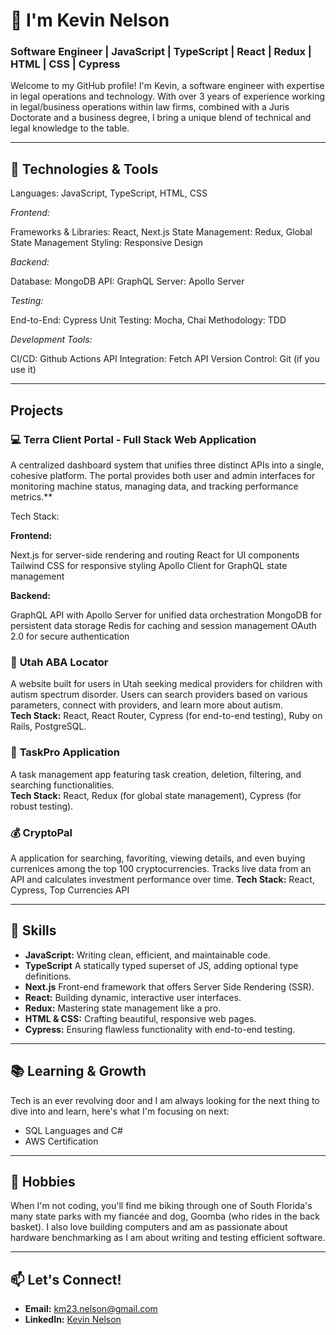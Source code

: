 # 👋 I'm Kevin Nelson
### Software Engineer | JavaScript | TypeScript | React | Redux | HTML | CSS | Cypress

Welcome to my GitHub profile! I'm Kevin, a software engineer with expertise in legal operations and technology. With over 3 years of experience working in legal/business operations within law firms, combined with a Juris Doctorate and a business degree, I bring a unique blend of technical and legal knowledge to the table.

---

## 🚀 **Technologies & Tools**

Languages: JavaScript, TypeScript, HTML, CSS

*Frontend:*

Frameworks & Libraries: React, Next.js
State Management: Redux, Global State Management
Styling: Responsive Design

*Backend:*

Database: MongoDB
API: GraphQL
Server: Apollo Server


*Testing:*

End-to-End: Cypress
Unit Testing: Mocha, Chai
Methodology: TDD


*Development Tools:*

CI/CD: Github Actions
API Integration: Fetch API
Version Control: Git (if you use it)

---

##  **Projects**

### 💻 Terra Client Portal - Full Stack Web Application

A centralized dashboard system that unifies three distinct APIs into a single, cohesive platform. The portal provides both user and admin interfaces for monitoring machine status, managing data, and tracking performance metrics.**

Tech Stack:

**Frontend:**

Next.js for server-side rendering and routing
React for UI components
Tailwind CSS for responsive styling
Apollo Client for GraphQL state management

**Backend:**

GraphQL API with Apollo Server for unified data orchestration
MongoDB for persistent data storage
Redis for caching and session management
OAuth 2.0 for secure authentication

### 🏥 **Utah ABA Locator**
A website built for users in Utah seeking medical providers for children with autism spectrum disorder. Users can search providers based on various parameters, connect with providers, and learn more about autism.  
**Tech Stack:** React, React Router, Cypress (for end-to-end testing), Ruby on Rails, PostgreSQL.

### 📝 **TaskPro Application**
A task management app featuring task creation, deletion, filtering, and searching functionalities.  
**Tech Stack:** React, Redux (for global state management), Cypress (for robust testing).

### 💰 **CryptoPal**
A application for searching, favoriting, viewing details, and even buying currenices among the top 100 cryptocurrencies. Tracks live data from an API and calculates investment performance over time.
**Tech Stack:** React, Cypress, Top Currencies API

---

## 🌟 **Skills**

- **JavaScript:** Writing clean, efficient, and maintainable code.
- **TypeScript** A statically typed superset of JS, adding optional type definitions.
- **Next.js** Front-end framework that offers Server Side Rendering (SSR).
- **React:** Building dynamic, interactive user interfaces.
- **Redux:** Mastering state management like a pro.
- **HTML & CSS:** Crafting beautiful, responsive web pages.
- **Cypress:** Ensuring flawless functionality with end-to-end testing.

---

## 📚 **Learning & Growth**
Tech is an ever revolving door and I am always looking for the next thing to dive into and learn, here's what I'm focusing on next:

- SQL Languages and C#
- AWS Certification

---

## 🌳 **Hobbies**
When I'm not coding, you'll find me biking through one of South Florida's many state parks with my fiancée and dog, Goomba (who rides in the back basket). I also love building computers and am as passionate about hardware benchmarking as I am about writing and testing efficient software.

---

## 📫 **Let's Connect!**
- **Email:** km23.nelson@gmail.com  
- **LinkedIn:** [Kevin Nelson](https://www.linkedin.com/in/kevinnelson418/)
